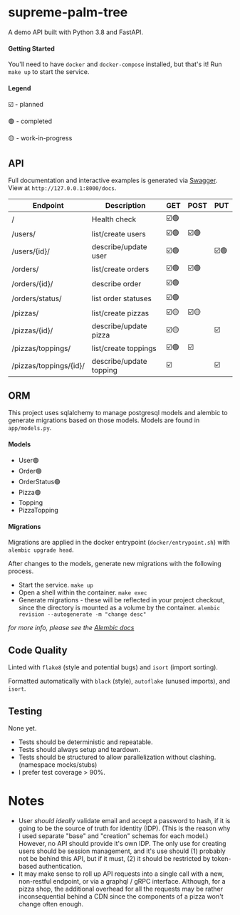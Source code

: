 # supreme-palm-tree

A demo API built with Python 3.8 and FastAPI.


#### Getting Started
You'll need to have `docker` and `docker-compose` installed, but that's it! Run `make up` to start the service.

#### Legend

☑️ - planned

🟢 - completed

🟡 - work-in-progress



## API

Full documentation and interactive examples is generated via [Swagger](https://swagger.io/tools/swagger-ui/). View at `http://127.0.0.1:8000/docs`.

| Endpoint | Description | GET | POST | PUT |
| - | - | - | - | - |
| / | Health check | ☑️🟢 |  |  |
| /users/ | list/create users | ☑️🟢 | ☑️🟢 |  |
| /users/{id}/ | describe/update user | ☑️🟢 |  | ☑️🟢 |
| /orders/ | list/create orders | ☑️🟢 | ☑️🟢 |  |
| /orders/{id}/ | describe order | ☑️🟢 |  |  |
| /orders/status/ | list order statuses | ☑️🟢 |  | |
| /pizzas/ | list/create pizzas | ☑️🟡 | ☑️🟡 |  |
| /pizzas/{id}/ | describe/update pizza | ☑️🟡 |  | ☑️ |
| /pizzas/toppings/ | list/create toppings | ☑️🟢 | ☑️ |  |
| /pizzas/toppings/{id}/ | describe/update topping | ☑️ |  | ☑️ |



## ORM

This project uses sqlalchemy to manage postgresql models and alembic to generate migrations based on those models. Models are found in `app/models.py`.

#### Models

* User🟢
* Order🟢
* OrderStatus🟢
* Pizza🟢
* Topping
* PizzaTopping


#### Migrations

Migrations are applied in the docker entrypoint (`docker/entrypoint.sh`) with `alembic upgrade head`.

After changes to the models, generate new migrations with the following process.

*  Start the service.
  `make up`
* Open a shell within the container.
  `make exec`
* Generate migrations - these will be reflected in your project checkout, since the directory is mounted as a volume by the container.
  `alembic revision --autogenerate -m "change desc"`

*for more info, please see the [Alembic docs](https://alembic.sqlalchemy.org/en/latest/autogenerate.html)*



## Code Quality

Linted with `flake8` (style and potential bugs) and `isort` (import sorting).

Formatted automatically with `black` (style), `autoflake` (unused imports), and `isort`.




## Testing

None yet.

* Tests should be deterministic and repeatable.
* Tests should always setup and teardown.
* Tests should be structured to allow parallelization without clashing. (namespace mocks/stubs)
* I prefer test coverage > 90%.



# Notes

* User *should ideally* validate email and accept a password to hash, if it is going to be the source of truth for identity (IDP). (This is the reason why I used separate "base" and "creation" schemas for each model.) However, no API should provide it's own IDP. The only use for creating users should be session management, and it's use should (1) probably not be behind this API, but if it must, (2) it should be restricted by token-based authentication.
* It may make sense to roll up API requests into a single call with a new, non-restful endpoint, or via a graphql / gRPC interface. Although, for a pizza shop, the additional overhead for all the requests may be rather inconsequential behind a CDN since the components of a pizza won't change often enough.